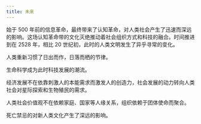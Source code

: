 ```yaml
---
title: 未来
---
```


始于 500 年前的信息革命，最终带来了认知革命，对人类社会产生了迅速而深远的影响。这场认知革命带的文化灭绝推动着社会组织方式和科技的融合。时间推进到在 2528 年，相比 20 世纪初，此时的人类文明发生了异乎寻常的变化。



人类重新习惯了日出而作，日落而栖的节律。



生命科学成为此时科技发展的潮流。

经济发展不在依靠刺激人的本能需求而激发人的创造力，社会发展的动力转向人类社会对星际探索和生物殖民的需求。

人类社会价值观不在依赖家庭、国家等人缘关系，组织依赖于团体使命而聚合。

死亡禁忌的对新人类文化产生了深远的影响。